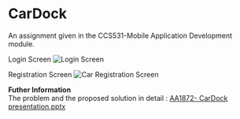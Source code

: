 # CarDock
An assignment given in the CCS531-Mobile Application Development module.

Login Screen
![Login Screen](https://user-images.githubusercontent.com/110992200/184106397-94d8d29b-3f4f-4041-b42e-4ad2dc416d5a.png)

Registration Screen
![Car Registration Screen](https://user-images.githubusercontent.com/110992200/184106433-5a7441b6-5c81-4987-99c4-35f88d750692.png)

<b>Futher Information</b><br>
The problem and the proposed solution in detail : [AA1872- CarDock presentation.pptx](https://github.com/minoli-ford/CarDock/files/9307672/AA1872-.CarDock.presentation.pptx)
